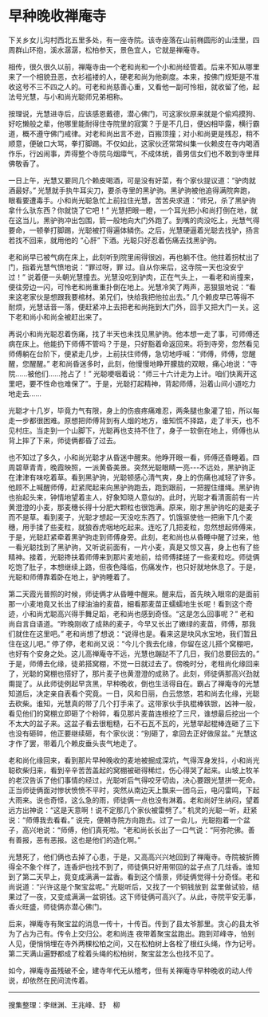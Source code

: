 # 早种晚收禅庵寺

下关乡女儿沟村西北五里多处，有一座寺院。该寺座落在山前椭圆形的山洼里，四周群山环抱，溪水潺潺，松柏参天，景色宜人，它就是禅庵寺。

相传，很久很久以前，禅庵寺由一个老和尚和一个小和尚经管着。后来不知从哪里来了一个相貌丑恶，衣衫褴褛的人，硬老和尚为他剃度。本来，按佛门规矩是不准收这号不三不四之人的。可老和尚慈善心重，又看他一副可怜相，就收留了他，起法号光慧，与小和尚光聪师兄弟相称。

按理说，光慧进寺后，应该感恩戴德，潜心佛门，可这家伙原来就是个偷鸡摸狗、好吃懒般之辈，他哪里能耐得住寺院里的寂寞？于是不几日，便凶相毕露，横行霸道，概不遵守佛门戒律。对老和尚出言不逊，百搬顶撞；对小和尚更是残忍，稍不顺意，便破口大骂，拳打脚踢。不仅如此，这家伙还常常纠集一伙赖皮在寺内喝酒作乐，行凶闹事，弄得整个寺院乌烟瘴气，不成体统，善男信女们也不敢到寺里拜佛敬香了。

一日上午，光慧又要同几个赖皮喝酒，可是没有好菜，有个家伙提议道：“驴肉就酒最好。” 光慧就手执牛耳尖刀，要杀寺里的黑驴驹。黑驴驹被他追得满院奔跑，眼看要遭毒手。小和尚光聪急忙上前拉住光慧，苦苦央求道：“师兄，杀了黑驴驹拿什么驮东西？你就饶了它吧！” 光慧把眼一瞪，一个耳光把小和尚打倒在地，就在这当儿，黑驴驹冲出包围，箭一般地向大门外跑了。到嘴的肉没吃上，光慧气得要命，一顿拳打脚踢，光聪被打得遍体鳞伤。之后，光慧硬逼着光聪去找驴，扬言若找不回来，就用他的 “心肝” 下酒。光聪只好忍着伤痛去找黑驴驹。

老和尚早已被气病在床上，此刻听到院里闹得很凶，再也躺不住。他拄着拐杖出了门，指着光慧气愤地说：“罪过呀，罪
过。自从你来后，这寺院一天也没安宁过！” 说着便一头朝光慧撞去。光慧没吃到驴肉，正在气头上，一看老和尚撞来，便往旁边一闪，可怜老和尚重重扑倒在地上。光慧冷笑了两声，恶狠狠地说：“看来这老家伙是想跟我要棺材。弟兄们，快给我把他拉出去。” 几个赖皮早已等得不耐烦，光慧话音一落，便赶紧冲上去把老和尚拖到大门外，回手又把大门一关。这下老和尚小和尚全被赶出来了。

再说小和尚光聪忍着伤痛，找了半天也未找见黑驴驹。他本想一走了事，可师傅还病在床上。他能扔下师傅不管吗？于是，只好豁着命返回来。将到寺旁，忽然看见师傅躺在台阶下，便紧走几步，上前扶住师傅，急切地呼喊：“师傅，师傅，您醒醒，您醒醒。” 老和尚昏迷多时，此刻，他慢慢地睁开朦胧的双眼，痛心地说：“寺院……被他们……抢占了！” 光聪哽咽着说：“师三十六计走为上计。咱们快离开这里吧，要不性命也难保了”。于是，光聪打起精神，背起师傅，沿着山间小道吃力地走去……

光聪才十几岁，毕竟力气有限，身上的伤痕疼痛难忍，两条腿也象灌了铅，所以每走一步都很困难。原想把师傅背到有人烟的地方，谁知慌不择路，走了半天，也不见村庄。当走到一个山脚下，光聪再也支持不住了，身子一软倒在地上，师傅也从背上摔了下来，师徒俩都昏了过去。

也不知过了多久，小和尚光聪才从昏迷中醒来。他睁开眼一看，师傅还昏睡着。四周碧草青青，晚霞映照，一派黄昏美景。突然光聪眼睛一亮---不远处，黑驴驹正在津津有味吃着草。看到黑驴驹，光聪顿感心清气爽，身上的伤痛也减轻了许多。他顾不上喊醒师傅，赶紧爬起来向黑驴驹跑去，跑到跟前，一把握住缰绳。黑驴驹也抬起头来，钟情地望着主人，好象知晓人意似的。此时，光聪才看清面前有一片黄澄澄的小麦，那麦穗长得十分肥大颗粒也很饱满。原来，刚才黑驴驹吃的是麦子而不是草。看到麦子，光聪才想起一天没吃东西了。饥饿驱使他一把揪下几个麦穗，用手揉了些麦粒，就狼吞虎咽地吃起来。连吃了几把麦粒，忽然想起师傅来，于是，光聪赶紧牵着黑驴驹走到师傅身旁。此刻，老和尚也从昏睡中醒了过来，他一看光聪找到了黑驴驹，又听说前面有，一片小麦，真是又惊又喜，身上也有了些精神。接着，光聪搀扶着师傅来到那片麦地前，给师傅揉搓了一些麦粒吃。师徒俩吃饱了肚子，本想继续上路，但夜色降临，伤痛发作，也只好就地休息了。于是，光聪和师傅靠着卧在地上，驴驹睡着了。

第二天霞光普照的时候，师徒俩才从昏睡中醒来。醒来后，首先映入眼帘的是面前那一小麦地竟又长出了绿油油的麦苗，細看那麦苗正蠕蠕地生长呢！看到这个奇迹，小和尚尤聪高兴得手舞足蹈，老和尚也感到奇怪。“这是怎么回事呢？” 老和尚自言自语道。“昨晚刚收了成熟的麦子，今早又长出了嫩绿的麦苗，师傅，那我们就住在这里吧。” 老和尚想了想说：“说得也是。看来这是块风水宝地，我们暂且住在这儿吧。” 停了停，老和尚又说：“今儿个我去化缘，你留在这儿搭个窝棚吧，也好有个安身之处。这儿高禅庵寺不远，光慧也蹦跶不了几日，我们总要回去的。” 于是，师傅去化缘，徒弟搭窝棚，不觉一日就过去了。傍晚时分，老租尚化缘回来了，光聪的窝棚也搭好了，那片麦子也黄澄澄的成熟了。此刻，师徒俩那高兴劲就甭提了。从此师徒例起早贪黑，早种晚收，倒也生活得自在。霸占了禅庵寺的光慧知道后，决定亲自表看个究竟。一日，风和日丽，白云悠悠，若和尚去化缘，光聪去砍柴。谁知，光慧真的带了几个打手来了。这带家伙手执棍棒铁锨，凶神一般，看见他们的窝棚立即砸了个粉碎，看见那片麦苗连根挖了三尺，谁想最后挖出一个不太大的盆子来。这盆子看去很粗糙，石不石瓦不瓦的，光慧举起棍棒连砸了三下也没有砸碎，他正要继续砸，有个家伙说：“别砸了，拿回去正好做尿盆。” 光慧这才作了罢，带着几个赖皮垂头丧气地走了。

老和尚化缘回来，看到那片早种晚收的麦地被掘成深坑，气得浑身发抖，小和尚光聪砍柴归来，看到辛辛苦苦盖起的窝棚被砸得稀烂，伤心得哭了起来。山坡上牧羊的老汉告诉了他们事情的经过，光聪听后气得咬牙切齿，决心要跟光慧拼一死命。正当师徒俩面对惨状愤愤不平时，突然从南边天上飘来一团乌云，电闪雷鸣，下起大雨来。说也奇怪，这么急的雨，师徒俩一点也没有淋着。老和尚好生纳闷，望着远方出神说：“这是天意啊！说不定那几个家伙被雷劈了。” 机灵的光聪一听，赶紧说：“师傅我去看看。” 说完，便朝寺院方向跑去。过了一会儿，光聪抱着一个盆子，高兴地说：“师傅，他们真死啦。“老和尚长长出了一口气说：“阿弥陀佛。善有善报，恶有恶报。这也是他们的造化啊。”

光慧死了，他们俩也去掉了心患，于是，又高高兴兴地回到了禅庵寺。寺院被折腾得全不象个样了，连香炉也找不到了，师徒俩只好用带回的盆子点了几炷香。谁知到了第二天早上，竟变成满满一盆香。看到这个情景，师徒俩觉得十分奇怪。老和尚说道：“兴许这是个聚宝盆呢。” 光聪听后，又找了一个铜钱放到
盆里做试验，结果过了一夜，又变成满满一盆铜钱。这下师徒俩可高兴了。从此，寺院平安无事，香火旺盛，师徒俩亦潜心佛门。

后来，禅庵寺有聚宝盆的消息一传十，十传百。传到了县太爷那里。贪心的县太爷为了占为己有。传令上交归公。老和尚连
夜带着聚宝盆跑出。跑到邓峰寺，怕别人见，便悄悄埋在寺外两棵松柏之间，又在松柏树上各栓了根红头绳，作为记号。第二天满山遍野都成了栓着头绳的松柏树，聚宝盆怎么也找不见了。

如今，禅庵寺虽残破不全，建寺年代无从稽考，但有关禅庵寺早种晚收的动人传说，却依然在民间流传着。

---

搜集整理：李继渊、王兆峰、舒　柳